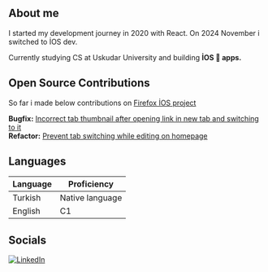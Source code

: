 ## About me

I started my development journey in 2020 with React. On 2024 November i switched to İOS dev.

Currently studying CS at Uskudar University and building <strong>İOS 🖤 apps.</strong>

## Open Source Contributions

So far i made below contributions on [Firefox İOS project](https://github.com/mozilla-mobile/firefox-ios)

<strong>Bugfix:</strong> [Incorrect tab thumbnail after opening link in new tab and switching to it](https://github.com/mozilla-mobile/firefox-ios/pull/27913) <br/>
<strong>Refactor:</strong> [Prevent tab switching while editing on homepage](https://github.com/mozilla-mobile/firefox-ios/pull/27664)

## Languages

| Language      | Proficiency                                                               |
| ------------- | ------------------------------------------------------------------------- |
| Turkish       | Native language                                                           |
| English       | C1                                                                        |

## Socials

[![LinkedIn](https://img.shields.io/badge/LinkedIn-Connect-blue)](https://www.linkedin.com/in/caner-t%C3%BCys%C3%BCz-b130bb172/)
